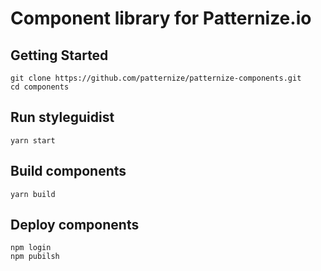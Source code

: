 # Component library for Patternize.io

## Getting Started

```
git clone https://github.com/patternize/patternize-components.git
cd components
```

## Run styleguidist

```
yarn start
```

## Build components

```
yarn build
```

## Deploy components

```
npm login
npm pubilsh
```

